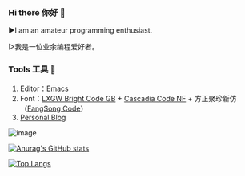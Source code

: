 ### Hi there 你好 👋

▶I am an amateur programming enthusiast.

▷我是一位业余编程爱好者。

### Tools 工具 🔧

1. Editor：[Emacs](https://www.gnu.org/software/emacs/)
2. Font：[LXGW Bright Code GB](https://github.com/lxgw/LxgwBright-Code) + [Cascadia Code NF](https://github.com/microsoft/cascadia-code) + 方正聚珍新仿（[FangSong Code](https://github.com/zhimoe/programming-fonts/tree/master/fonts)）
3. [Personal Blog](https://tomoemami.github.io/)

![image](https://github.com/user-attachments/assets/168969a4-db98-4c37-907b-5f4aa3db909d)

[![Anurag's GitHub stats](https://github-readme-stats.vercel.app/api?username=TomoeMami&show_icons=true&theme=gruvbox)](https://github.com/anuraghazra/github-readme-stats)

[![Top Langs](https://github-readme-stats.vercel.app/api/top-langs/?username=TomoeMami&layout=compact)](https://github.com/anuraghazra/github-readme-stats)
